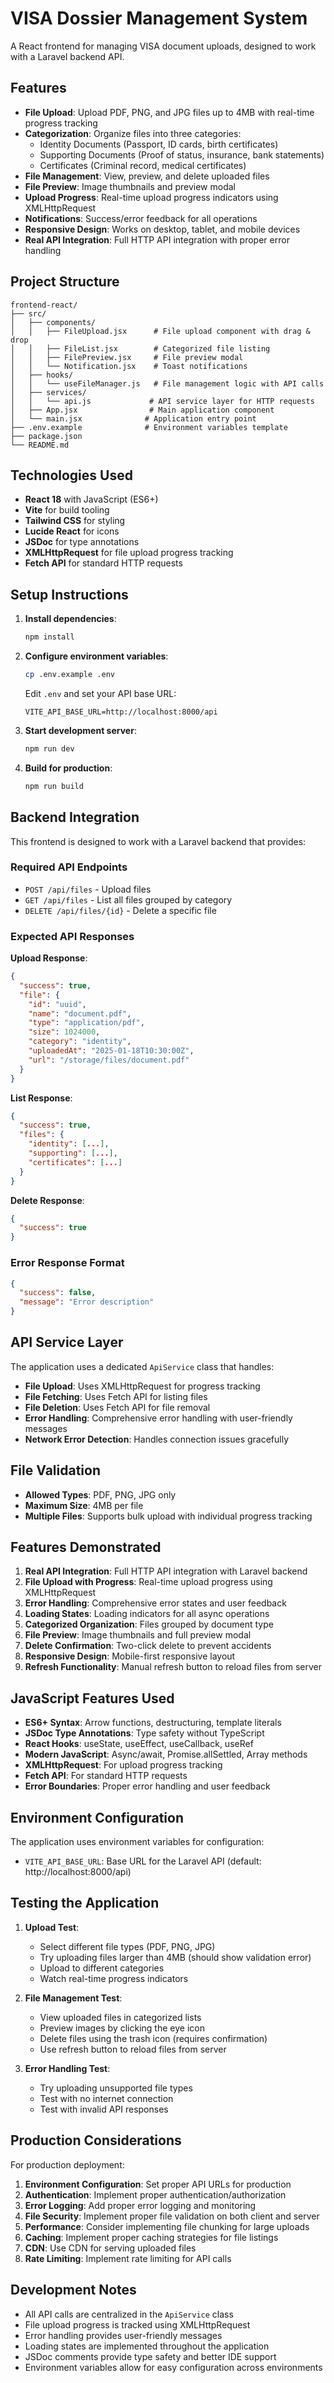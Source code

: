 # VISA Dossier Management System

A React frontend for managing VISA document uploads, designed to work with a Laravel backend API.

## Features

- **File Upload**: Upload PDF, PNG, and JPG files up to 4MB with real-time progress tracking
- **Categorization**: Organize files into three categories:
  - Identity Documents (Passport, ID cards, birth certificates)
  - Supporting Documents (Proof of status, insurance, bank statements)  
  - Certificates (Criminal record, medical certificates)
- **File Management**: View, preview, and delete uploaded files
- **File Preview**: Image thumbnails and preview modal
- **Upload Progress**: Real-time upload progress indicators using XMLHttpRequest
- **Notifications**: Success/error feedback for all operations
- **Responsive Design**: Works on desktop, tablet, and mobile devices
- **Real API Integration**: Full HTTP API integration with proper error handling

## Project Structure

```
frontend-react/
├── src/
│   ├── components/
│   │   ├── FileUpload.jsx      # File upload component with drag & drop
│   │   ├── FileList.jsx        # Categorized file listing
│   │   ├── FilePreview.jsx     # File preview modal
│   │   └── Notification.jsx    # Toast notifications
│   ├── hooks/
│   │   └── useFileManager.js   # File management logic with API calls
│   ├── services/
│   │   └── api.js             # API service layer for HTTP requests
│   ├── App.jsx                # Main application component
│   └── main.jsx              # Application entry point
├── .env.example              # Environment variables template
├── package.json
└── README.md
```

## Technologies Used

- **React 18** with JavaScript (ES6+)
- **Vite** for build tooling
- **Tailwind CSS** for styling
- **Lucide React** for icons
- **JSDoc** for type annotations
- **XMLHttpRequest** for file upload progress tracking
- **Fetch API** for standard HTTP requests

## Setup Instructions

1. **Install dependencies**:
   ```bash
   npm install
   ```

2. **Configure environment variables**:
   ```bash
   cp .env.example .env
   ```
   Edit `.env` and set your API base URL:
   ```
   VITE_API_BASE_URL=http://localhost:8000/api
   ```

3. **Start development server**:
   ```bash
   npm run dev
   ```

4. **Build for production**:
   ```bash
   npm run build
   ```

## Backend Integration

This frontend is designed to work with a Laravel backend that provides:

### Required API Endpoints

- `POST /api/files` - Upload files
- `GET /api/files` - List all files grouped by category
- `DELETE /api/files/{id}` - Delete a specific file

### Expected API Responses

**Upload Response**:
```json
{
  "success": true,
  "file": {
    "id": "uuid",
    "name": "document.pdf",
    "type": "application/pdf",
    "size": 1024000,
    "category": "identity",
    "uploadedAt": "2025-01-18T10:30:00Z",
    "url": "/storage/files/document.pdf"
  }
}
```

**List Response**:
```json
{
  "success": true,
  "files": {
    "identity": [...],
    "supporting": [...],
    "certificates": [...]
  }
}
```

**Delete Response**:
```json
{
  "success": true
}
```

### Error Response Format
```json
{
  "success": false,
  "message": "Error description"
}
```

## API Service Layer

The application uses a dedicated `ApiService` class that handles:

- **File Upload**: Uses XMLHttpRequest for progress tracking
- **File Fetching**: Uses Fetch API for listing files
- **File Deletion**: Uses Fetch API for file removal
- **Error Handling**: Comprehensive error handling with user-friendly messages
- **Network Error Detection**: Handles connection issues gracefully

## File Validation

- **Allowed Types**: PDF, PNG, JPG only
- **Maximum Size**: 4MB per file
- **Multiple Files**: Supports bulk upload with individual progress tracking

## Features Demonstrated

1. **Real API Integration**: Full HTTP API integration with Laravel backend
2. **File Upload with Progress**: Real-time upload progress using XMLHttpRequest
3. **Error Handling**: Comprehensive error states and user feedback
4. **Loading States**: Loading indicators for all async operations
5. **Categorized Organization**: Files grouped by document type
6. **File Preview**: Image thumbnails and full preview modal
7. **Delete Confirmation**: Two-click delete to prevent accidents
8. **Responsive Design**: Mobile-first responsive layout
9. **Refresh Functionality**: Manual refresh button to reload files from server

## JavaScript Features Used

- **ES6+ Syntax**: Arrow functions, destructuring, template literals
- **JSDoc Type Annotations**: Type safety without TypeScript
- **React Hooks**: useState, useEffect, useCallback, useRef
- **Modern JavaScript**: Async/await, Promise.allSettled, Array methods
- **XMLHttpRequest**: For upload progress tracking
- **Fetch API**: For standard HTTP requests
- **Error Boundaries**: Proper error handling and user feedback

## Environment Configuration

The application uses environment variables for configuration:

- `VITE_API_BASE_URL`: Base URL for the Laravel API (default: http://localhost:8000/api)

## Testing the Application

1. **Upload Test**:
   - Select different file types (PDF, PNG, JPG)
   - Try uploading files larger than 4MB (should show validation error)
   - Upload to different categories
   - Watch real-time progress indicators

2. **File Management Test**:
   - View uploaded files in categorized lists
   - Preview images by clicking the eye icon
   - Delete files using the trash icon (requires confirmation)
   - Use refresh button to reload files from server

3. **Error Handling Test**:
   - Try uploading unsupported file types
   - Test with no internet connection
   - Test with invalid API responses

## Production Considerations

For production deployment:

1. **Environment Configuration**: Set proper API URLs for production
2. **Authentication**: Implement proper authentication/authorization
3. **Error Logging**: Add proper error logging and monitoring
4. **File Security**: Implement proper file validation on both client and server
5. **Performance**: Consider implementing file chunking for large uploads
6. **Caching**: Implement proper caching strategies for file listings
7. **CDN**: Use CDN for serving uploaded files
8. **Rate Limiting**: Implement rate limiting for API calls

## Development Notes

- All API calls are centralized in the `ApiService` class
- File upload progress is tracked using XMLHttpRequest
- Error handling provides user-friendly messages
- Loading states are implemented throughout the application
- JSDoc comments provide type safety and better IDE support
- Environment variables allow for easy configuration across environments